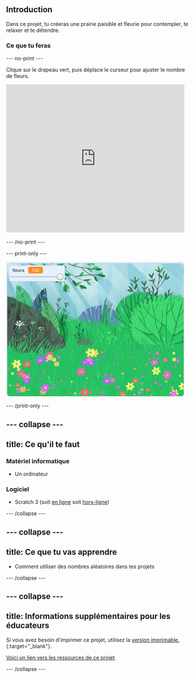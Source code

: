 ## Introduction

Dans ce projet, tu créeras une prairie paisible et fleurie pour contempler, te relaxer et te détendre.

### Ce que tu feras

--- no-print ---

Clique sur le drapeau vert, puis déplace le curseur pour ajuster le nombre de fleurs.

<div>
<iframe src="https://scratch.mit.edu/projects/392824824/embed" allowtransparency="true" width="485" height="402" frameborder="0" scrolling="no" allowfullscreen></iframe>
</div>

--- /no-print ---

--- print-only ---

![Projet complet](images/banner.png)

--- /print-only ---

--- collapse ---
---
title: Ce qu'il te faut
---

### Matériel informatique

- Un ordinateur

### Logiciel

+ Scratch 3 (soit [en ligne](http://rpf.io/scratchon) soit [hors-ligne](http://rpf.io/scratchoff))

--- /collapse ---

--- collapse ---
---
title: Ce que tu vas apprendre
---

- Comment utiliser des nombres aléatoires dans tes projets

--- /collapse ---

--- collapse ---
---
title: Informations supplémentaires pour les éducateurs
---

Si vous avez besoin d'imprimer ce projet, utilisez la [version imprimable.](https://projects.raspberrypi.org/fr-FR/projects/mindful-meadow/print){:target="_blank"}.

[Voici un lien vers les ressources de ce projet](http://rpf.io/p/fr-FR/mindful-meadow-get).

--- /collapse ---
